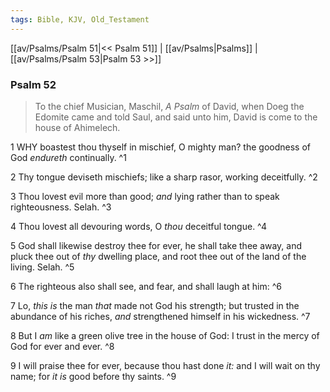 ```yaml
---
tags: Bible, KJV, Old_Testament
---
```


[[av/Psalms/Psalm 51|<< Psalm 51]] | [[av/Psalms|Psalms]] | [[av/Psalms/Psalm 53|Psalm 53 >>]]

### Psalm 52

> To the chief Musician, Maschil, _A_ _Psalm_ of David, when Doeg the Edomite came and told Saul, and said unto him, David is come to the house of Ahimelech.

1 WHY boastest thou thyself in mischief, O mighty man? the goodness of God _endureth_ continually. ^1

2 Thy tongue deviseth mischiefs; like a sharp rasor, working deceitfully. ^2

3 Thou lovest evil more than good; _and_ lying rather than to speak righteousness. Selah. ^3

4 Thou lovest all devouring words, O _thou_ deceitful tongue. ^4

5 God shall likewise destroy thee for ever, he shall take thee away, and pluck thee out of _thy_ dwelling place, and root thee out of the land of the living. Selah. ^5

6 The righteous also shall see, and fear, and shall laugh at him: ^6

7 Lo, _this_ _is_ the man _that_ made not God his strength; but trusted in the abundance of his riches, _and_ strengthened himself in his wickedness. ^7

8 But I _am_ like a green olive tree in the house of God: I trust in the mercy of God for ever and ever. ^8

9 I will praise thee for ever, because thou hast done _it:_ and I will wait on thy name; for _it_ _is_ good before thy saints. ^9
